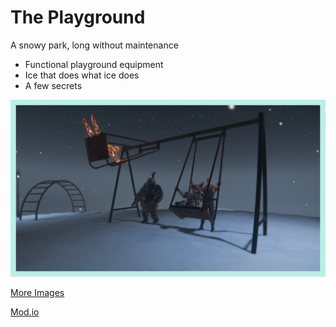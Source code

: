 # The Playground

A snowy park, long without maintenance

* Functional playground equipment
* Ice that does what ice does
* A few secrets

![ThePlayground1.png](../assets/ThePlayground1.png)

[More Images](ThePlayground-More-Images.md)

[Mod.io](https://mod.io/g/bonelab/m/the-playground)